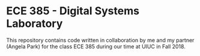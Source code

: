 # ECE 385 - Digital Systems Laboratory

This repository contains code written in collaboration by me and my partner (Angela Park) for the class ECE 385 during our time at UIUC in Fall 2018.
